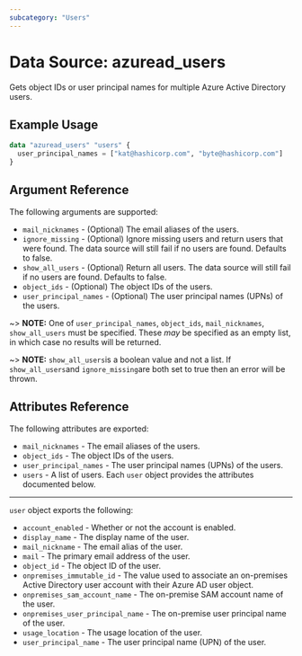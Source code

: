 ```yaml
---
subcategory: "Users"
---
```


# Data Source: azuread_users

Gets object IDs or user principal names for multiple Azure Active Directory users.

## Example Usage

```terraform
data "azuread_users" "users" {
  user_principal_names = ["kat@hashicorp.com", "byte@hashicorp.com"]
}
```

## Argument Reference

The following arguments are supported:

* `mail_nicknames` - (Optional) The email aliases of the users.
* `ignore_missing` - (Optional) Ignore missing users and return users that were found. The data source will still fail if no users are found. Defaults to false.
* `show_all_users` - (Optional) Return all users. The data source will still fail if no users are found. Defaults to false.
* `object_ids` - (Optional) The object IDs of the users.
* `user_principal_names` - (Optional) The user principal names (UPNs) of the users.

~> **NOTE:** One of `user_principal_names`, `object_ids`, `mail_nicknames`, `show_all_users` must be specified. These _may_ be specified as an empty list, in which case no results will be returned.

~> **NOTE:** `show_all_users`is a boolean value and not a list. If `show_all_users`and `ignore_missing`are both set to true then an error will be thrown.

## Attributes Reference

The following attributes are exported:

* `mail_nicknames` - The email aliases of the users.
* `object_ids` - The object IDs of the users.
* `user_principal_names` - The user principal names (UPNs) of the users.
* `users` - A list of users. Each `user` object provides the attributes documented below.

___

`user` object exports the following:

* `account_enabled` - Whether or not the account is enabled.
* `display_name` - The display name of the user.
* `mail_nickname` - The email alias of the user.
* `mail` - The primary email address of the user.
* `object_id` - The object ID of the user.
* `onpremises_immutable_id` - The value used to associate an on-premises Active Directory user account with their Azure AD user object.
* `onpremises_sam_account_name` - The on-premise SAM account name of the user.
* `onpremises_user_principal_name` - The on-premise user principal name of the user.
* `usage_location` - The usage location of the user.
* `user_principal_name` - The user principal name (UPN) of the user.
